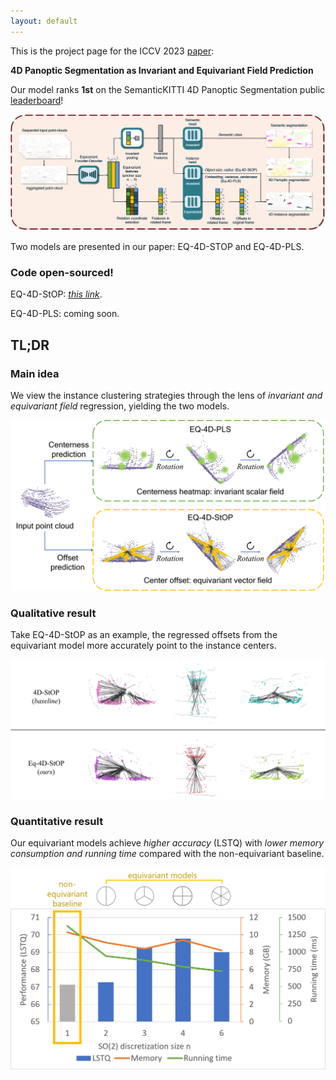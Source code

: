 ```yaml
---
layout: default
---
```


This is the project page for the ICCV 2023 [paper](https://arxiv.org/abs/2303.15651): 

**4D Panoptic Segmentation as Invariant and Equivariant Field Prediction**

Our model ranks **1st** on the SemanticKITTI 4D Panoptic Segmentation public [leaderboard](http://semantic-kitti.org/tasks.html#panseg4d)! 

![Overview](overview.png)

Two models are presented in our paper: EQ-4D-STOP and EQ-4D-PLS. 

### Code open-sourced!

EQ-4D-StOP: [*this link*](https://github.com/minghanz/EQ-4D-StOP). 

EQ-4D-PLS: coming soon. 

## TL;DR
### Main idea
We view the instance clustering strategies through the lens of *invariant and equivariant field* regression, yielding the two models. 

![field](field.png)

### Qualitative result
Take EQ-4D-StOP as an example, the regressed offsets from the equivariant model more accurately point to the instance centers.

![offset](offset.png)

### Quantitative result
Our equivariant models achieve *higher accuracy* (LSTQ) with *lower memory consumption and running time* compared with the non-equivariant baseline. 

![performance](performance.png)